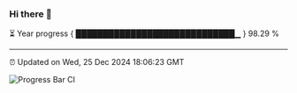 ### Hi there 👋

⏳ Year progress { █████████████████████████████▁ } 98.29 %

---

⏰ Updated on Wed, 25 Dec 2024 18:06:23 GMT

![Progress Bar CI](https://github.com/liununu/liununu/workflows/Progress%20Bar%20CI/badge.svg)
